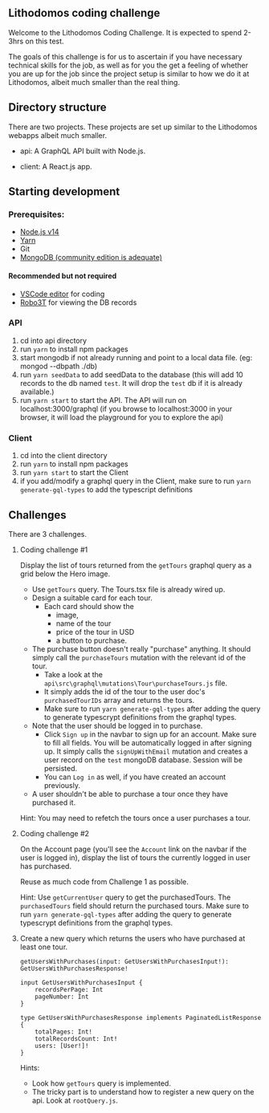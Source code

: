 ## Lithodomos coding challenge

Welcome to the Lithodomos Coding Challenge. 
It is expected to spend 2-3hrs on this test.

The goals of this challenge is for us to ascertain if you have necessary technical skills for the job, as well as for you the get a feeling of whether you are up for the job since the project setup is similar to how we do it at Lithodomos, albeit much smaller than the real thing.


## Directory structure

There are two projects. These projects are set up similar to the Lithodomos webapps albeit much smaller.

- api: A GraphQL API built with Node.js. 

- client: A React.js app.



## Starting development

### Prerequisites:

- [Node.js v14](https://nodejs.org/en/download/)
- [Yarn](https://yarnpkg.com/)
- Git
- [MongoDB (community edition is adequate)](https://www.mongodb.com/try/download/community?tck=docs_server)

#### Recommended but not required

- [VSCode editor](https://code.visualstudio.com/) for coding 
- [Robo3T](https://robomongo.org/) for viewing the DB records


###  API

1) cd into api directory
2) run `yarn` to install npm packages
3) start mongodb if not already running and point to a local data file. (eg: mongod --dbpath ./db)
4) run `yarn seedData` to add seedData to the database (this will add 10 records to the db named `test`. It will drop the `test` db if it is already available.)
5) run `yarn start` to start the API. The API will run on localhost:3000/graphql (if you browse to localhost:3000 in your browser, it will load the playground for you to explore the api)


### Client

1) cd into the client directory
2) run `yarn` to install npm packages
3) run `yarn start` to start the Client
4) if you add/modify a graphql query in the Client, make sure to run `yarn generate-gql-types` to add the typescript definitions


## Challenges

There are 3 challenges. 

1) Coding challenge #1

	Display the list of tours returned from the `getTours` graphql query as a grid below the Hero image.
	- Use `getTours` query. The Tours.tsx file is already wired up.
	- Design a suitable card for each tour.
	  - Each card should show the 
	    - image, 
		- name of the tour
		- price of the tour in USD
		- a button to purchase.
	- The purchase button doesn't really "purchase" anything. It should simply call the `purchaseTours` mutation with the relevant id of the tour.
		- Take a look at the `api\src\graphql\mutations\Tour\purchaseTours.js` file. 
		- It simply adds the id of the tour to the user doc's `purchasedTourIDs` array and returns the tours.
		- Make sure to run `yarn generate-gql-types` after adding the query to generate typescrypt definitions from the graphql types.
	- Note that the user should be logged in to purchase.
		- Click `Sign up` in the navbar to sign up for an account. Make sure to fill all fields. You will be automatically logged in after signing up. It simply calls the `signUpWithEmail` mutation and creates a user record on the `test` mongoDB database. Session will be persisted.
		- You can `Log in` as well, if you have created an account previously.
	- A user shouldn't be able to purchase a tour once they have purchased it.

	Hint: You may need to refetch the tours once a user purchases a tour.

2) Coding challenge #2

	On the Account page (you'll see the `Account` link on the navbar if the user is logged in), display the list of tours the currently logged in user has purchased.
	
	Reuse as much code from Challenge 1 as possible.

	Hint: Use `getCurrentUser` query to get the purchasedTours. The `purchasedTours` field should return the purchased tours. Make sure to run `yarn generate-gql-types` after adding the query to generate typescrypt definitions from the graphql types.


3) Create a new query which returns the users who have purchased at least one tour.

	```
	getUsersWithPurchases(input: GetUsersWithPurchasesInput!): GetUsersWithPurchasesResponse!

	input GetUsersWithPurchasesInput {
		recordsPerPage: Int
		pageNumber: Int
	}

	type GetUsersWithPurchasesResponse implements PaginatedListResponse {
		totalPages: Int!
		totalRecordsCount: Int!
		users: [User!]!
	}
	```

	Hints: 
	- Look how `getTours` query is implemented. 
	- The tricky part is to understand how to register a new query on the api. Look at `rootQuery.js`.


